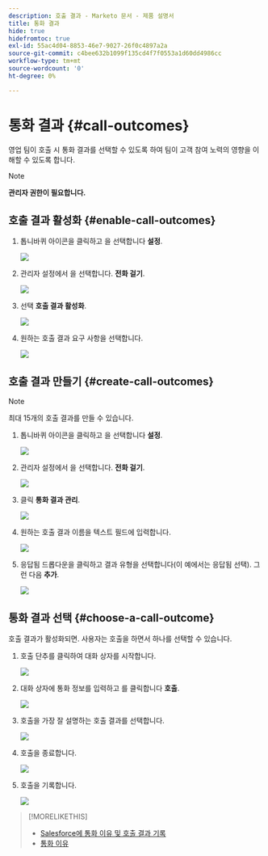 ```yaml
---
description: 호출 결과 - Marketo 문서 - 제품 설명서
title: 통화 결과
hide: true
hidefromtoc: true
exl-id: 55ac4d04-8853-46e7-9027-26f0c4897a2a
source-git-commit: c4bee632b1099f135cd4f7f0553a1d60dd4986cc
workflow-type: tm+mt
source-wordcount: '0'
ht-degree: 0%

---
```


# 통화 결과 {#call-outcomes}

영업 팀이 호출 시 통화 결과를 선택할 수 있도록 하여 팀이 고객 참여 노력의 영향을 이해할 수 있도록 합니다.

>[!NOTE]
>
>**관리자 권한이 필요합니다.**

## 호출 결과 활성화 {#enable-call-outcomes}

1. 톱니바퀴 아이콘을 클릭하고 을 선택합니다 **설정**.

   ![](assets/call-outcomes-1.png)

1. 관리자 설정에서 을 선택합니다. **전화 걸기**.

   ![](assets/call-outcomes-2.png)

1. 선택 **호출 결과 활성화**.

   ![](assets/call-outcomes-3.png)

1. 원하는 호출 결과 요구 사항을 선택합니다.

   ![](assets/call-outcomes-4.png)

## 호출 결과 만들기 {#create-call-outcomes}

>[!NOTE]
>
>최대 15개의 호출 결과를 만들 수 있습니다.

1. 톱니바퀴 아이콘을 클릭하고 을 선택합니다 **설정**.

   ![](assets/call-outcomes-5.png)

1. 관리자 설정에서 을 선택합니다. **전화 걸기**.

   ![](assets/call-outcomes-6.png)

1. 클릭 **통화 결과 관리**.

   ![](assets/call-outcomes-7.png)

1. 원하는 호출 결과 이름을 텍스트 필드에 입력합니다.

   ![](assets/call-outcomes-8.png)

1. 응답됨 드롭다운을 클릭하고 결과 유형을 선택합니다(이 예에서는 응답됨 선택). 그런 다음 **추가**.

   ![](assets/call-outcomes-9.png)

## 통화 결과 선택 {#choose-a-call-outcome}

호출 결과가 활성화되면. 사용자는 호출을 하면서 하나를 선택할 수 있습니다.

1. 호출 단추를 클릭하여 대화 상자를 시작합니다.

   ![](assets/call-outcomes-10.png)

1. 대화 상자에 통화 정보를 입력하고 를 클릭합니다 **호출**.

   ![](assets/call-outcomes-11.png)

1. 호출을 가장 잘 설명하는 호출 결과를 선택합니다.

   ![](assets/call-outcomes-12.png)

1. 호출을 종료합니다.

   ![](assets/call-outcomes-13.png)

1. 호출을 기록합니다.

   ![](assets/call-outcomes-14.png)

>[!MORELIKETHIS]
>
>* [Salesforce에 통화 이유 및 호출 결과 기록](/help/marketo/product-docs/marketo-sales-connect/phone/log-call-reasons-and-call-outcomes-to-salesforce.md)
>* [통화 이유](/help/marketo/product-docs/marketo-sales-connect/phone/call-reasons.md)

